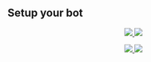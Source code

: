 




## Setup your bot

<p align="center">
  <a href="https://replit.com/@Kaweeshachamodk/STEFANIE-BETA-NEW-6?v=1">
    <img src="https://img.shields.io/static/v1?label=Github&message=Get-Qr Code&color=aqua&style=plastic">

  </a>
    <a href="https://dashboard.heroku.com/new?template=https%3A%2F%2Fgithub.com%2FKaweeshachamodk%2FWhatApp-Bot">
    <img src="https://img.shields.io/static/v1?label=Telegram&message=Click-Deploy&color=grassgreen&style=plastic">

  </a>
</p>

<p align="center">
  <a href="https://telegra.ph/file/0edc0f3917fde20a7990a.jpg">
    <img src="https://img.shields.io/static/v1?label=Github&message=Stefanie-Bot Code&color=aqua&style=plastic">

  </a>
    <a href="https://dashboard.heroku.com/new?template=https%3A%2F%2Fgithub.com%2FKaweeshachamodk%2FWhatApp-Bot">
    <img src="https://img.shields.io/static/v1?label=Telegram&message=Click-Deploy&color=grassgreen&style=plastic">

  </a>
</p>
